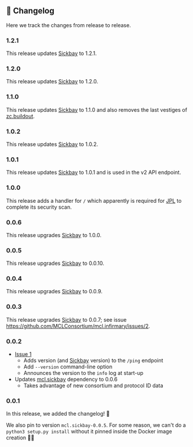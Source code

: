 ## 📜 Changelog

Here we track the changes from release to release.

### 1.2.1

This release updates [Sickbay](https://pypi.org/project/mcl.sickbay/) to 1.2.1.


### 1.2.0

This release updates [Sickbay](https://pypi.org/project/mcl.sickbay/) to 1.2.0.


### 1.1.0

This release updates [Sickbay](https://pypi.org/project/mcl.sickbay/) to 1.1.0 and also removes the last vestiges of [zc.buildout](https://www.buildout.org/).


### 1.0.2

This release updates [Sickbay](https://pypi.org/project/mcl.sickbay/) to 1.0.2.


### 1.0.1

This release updates [Sickbay](https://pypi.org/project/mcl.sickbay/) to 1.0.1 and is used in the v2 API endpoint.


### 1.0.0

This release adds a handler for `/` which apparently is required for [JPL](https://www.jpl.nasa.gov/) to complete its security scan.


### 0.0.6

This release upgrades [Sickbay](https://pypi.org/project/mcl.sickbay/) to 1.0.0.


### 0.0.5

This release upgrades [Sickbay](https://pypi.org/project/mcl.sickbay/) to 0.0.10.


### 0.0.4

This release upgrades [Sickbay](https://pypi.org/project/mcl.sickbay/) to 0.0.9.


### 0.0.3

This release upgrades [Sickbay](https://pypi.org/project/mcl.sickbay/) to 0.0.7; see issue https://github.com/MCLConsortium/mcl.infirmary/issues/2.


### 0.0.2

-   [Issue 1](https://github.com/MCLConsortium/mcl.infirmary/issues/1)
    -   Adds version (and [Sickbay](https://pypi.org/project/mcl.sickbay/) version) to the `/ping` endpoint
    -   Add `--version` command-line option
    -   Announces the version to the `info` log at start-up
-   Updates [mcl.sickbay](https://pypi.org/project/mcl.sickbay/) dependency to 0.0.6
    -   Takes advantage of new consortium and protocol ID data


### 0.0.1

In this release, we added the changelog! 🤯

We also pin to version `mcl.sickbay-0.0.5`. For some reason, we can't do a `python3 setup.py install` without it pinned inside the Docker image creation 🤷‍♀️
